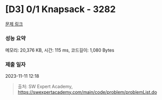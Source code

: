 # [D3] 0/1 Knapsack - 3282 

[문제 링크](https://swexpertacademy.com/main/code/problem/problemDetail.do?contestProbId=AWBJAVpqrzQDFAWr) 

### 성능 요약

메모리: 20,376 KB, 시간: 115 ms, 코드길이: 1,080 Bytes

### 제출 일자

2023-11-11 12:18



> 출처: SW Expert Academy, https://swexpertacademy.com/main/code/problem/problemList.do